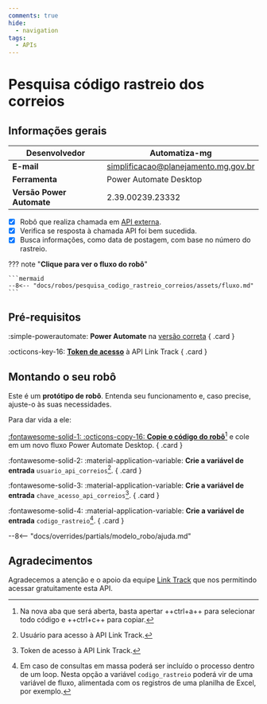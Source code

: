 ```yaml
---
comments: true
hide:
  - navigation
tags:
  - APIs
---
```


# Pesquisa código rastreio dos correios


## Informações gerais

| **Desenvolvedor**| Automatiza-mg  |
| ----------- | ------------------------------------ |
| **E-mail**       | simplificacao@planejamento.mg.gov.br|
| **Ferramenta**    | Power Automate Desktop |
| **Versão Power Automate**    | 2.39.00239.23332 |

- [x] Robô que realiza chamada em [API externa](https://github.com/chipytux/correiosApi).
- [x] Verifica se resposta à chamada API foi bem sucedida.
- [x] Busca informações, como data de postagem, com base no número do rastreio.

??? note "**Clique para ver o fluxo do robô**"

    ```mermaid
    --8<-- "docs/robos/pesquisa_codigo_rastreio_correios/assets/fluxo.md"
    ```

## Pré-requisitos

<div class="grid" markdown>

:simple-powerautomate: __Power Automate__ na [versão correta](#informacoes-gerais)
{ .card }

:octicons-key-16: [__Token de acesso__](https://github.com/chipytux/correiosApi#:~:text=Rastreamento%20da%20Encomenda-,Os%20exemplos,-abaixo%20utilizam%20o) à API Link Track
{ .card }

</div>

## Montando o seu robô

Este é um **protótipo de robô**.
Entenda seu funcionamento e, caso precise, ajuste-o às suas necessidades.

Para dar vida a ele:

<div class="grid" markdown>

[:fontawesome-solid-1: :octicons-copy-16: __Copie o código do robô__](https://raw.githubusercontent.com/automatiza-mg/biblioteca-de-robos/main/robos/site/pesquisa_codigo_rastreio_correios.txt)[^1] e cole em um novo fluxo Power Automate Desktop.
{ .card }

:fontawesome-solid-2: :material-application-variable: __Crie a variável de entrada__ `usuario_api_correios`[^2].
{ .card }

:fontawesome-solid-3: :material-application-variable: __Crie a variável de entrada__ `chave_acesso_api_correios`[^3].
{ .card }

:fontawesome-solid-4: :material-application-variable: __Crie a variável de entrada__ `codigo_rastreio`[^4].
{ .card }

</div>

--8<-- "docs/overrides/partials/modelo_robo/ajuda.md"

## Agradecimentos

Agradecemos a atenção e o apoio da equipe [Link Track](https://linketrack.com) que nos permitindo acessar gratuitamente esta API. 

[^1]: Na nova aba que será aberta, basta apertar ++ctrl+a++ para selecionar todo código e ++ctrl+c++ para copiar.
[^2]: Usuário para acesso à API Link Track.
[^3]: Token de acesso à API Link Track.
[^4]: Em caso de consultas em massa poderá ser incluído o processo dentro de um loop. Nesta opção a variável `codigo_rastreio` poderá vir de uma variável de fluxo, alimentada com os registros de uma planilha de Excel, por exemplo.
